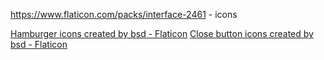 https://www.flaticon.com/packs/interface-2461 - icons

<a href="https://www.flaticon.com/free-icons/hamburger" title="hamburger icons">Hamburger icons created by bsd - Flaticon</a>
<a href="https://www.flaticon.com/free-icons/close-button" title="close button icons">Close button icons created by bsd - Flaticon</a>


